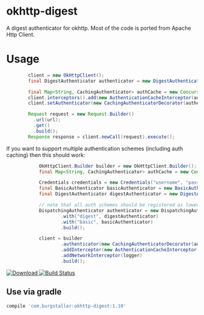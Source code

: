 # okhttp-digest
A digest authenticator for okhttp. Most of the code is 
ported from Apache Http Client.

# Usage

```java
        client = new OkHttpClient();
        final DigestAuthenticator authenticator = new DigestAuthenticator(new Credentials("username", "pass"));

        final Map<String, CachingAuthenticator> authCache = new ConcurrentHashMap<>();
        client.interceptors().add(new AuthenticationCacheInterceptor(authCache));
        client.setAuthenticator(new CachingAuthenticatorDecorator(authenticator, authCache));

        Request request = new Request.Builder()
          .url(url);
          .get()
          .build();
        Response response = client.newCall(request).execute();
```

If you want to support multiple authentication schemes (including auth caching) then this should
work:

```java
            OkHttpClient.Builder builder = new OkHttpClient.Builder();
            final Map<String, CachingAuthenticator> authCache = new ConcurrentHashMap<>();

            Credentials credentials = new Credentials("username", "pass");
            final BasicAuthenticator basicAuthenticator = new BasicAuthenticator(credentials);
            final DigestAuthenticator digestAuthenticator = new DigestAuthenticator(credentials);

            // note that all auth schemes should be registered as lowercase!
            DispatchingAuthenticator authenticator = new DispatchingAuthenticator.Builder()
                    .with("digest", digestAuthenticator)
                    .with("basic", basicAuthenticator)
                    .build();

            client = builder
                    .authenticator(new CachingAuthenticatorDecorator(authenticator, authCache))
                    .addInterceptor(new AuthenticationCacheInterceptor(authCache))
                    .addNetworkInterceptor(logger)
                    .build();
```

[ ![Download](https://api.bintray.com/packages/rburgst/android/okhttp-digest/images/download.svg) ](https://bintray.com/rburgst/android/okhttp-digest/_latestVersion)
[![Build Status](https://travis-ci.org/rburgst/okhttp-digest.svg?branch=master)](https://travis-ci.org/rburgst/okhttp-digest)

## Use via gradle

```groovy
compile 'com.burgstaller:okhttp-digest:1.10'
```
